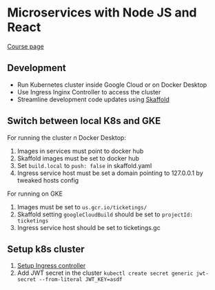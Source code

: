 #  Microservices with Node JS and React

[Course page](https://www.udemy.com/course/microservices-with-node-js-and-react/)

## Development 

- Run Kubernetes cluster inside Google Cloud or on Docker Desktop
- Use Ingress Inginx Controller to access the cluster
- Streamline development code updates using [Skaffold](https://skaffold.dev/)

## Switch between local K8s and GKE

For running the cluster n Docker Desktop:

1. Images in services must point to docker hub
2. Skaffold images must be set to docker hub
3. Set `build.local` to `push: false` in skaffold.yaml
4. Ingress service host must be set a domain pointing to 127.0.0.1 by tweaked hosts config

For running on GKE

1. Images must be set to `us.gcr.io/ticketings/`
2. Skaffold setting `googleCloudBuild` should be set to `projectId: ticketings` 
3. Ingress service host should be set to ticketings.gc

## Setup k8s cluster

1. [Setup Ingress controller](https://kubernetes.github.io/ingress-nginx/deploy/#quick-start)
2. Add JWT secret in the cluster `kubectl create secret generic jwt-secret --from-literal JWT_KEY=asdf`

